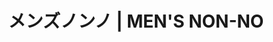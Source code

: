 ---
layout: "index"
permalink: "/ja/mens-non-no/"
title: "メンズノンノ | MEN'S NON-NO"
cover: "457/cover.jpg"
webpage: "https://www.mensnonno.jp/"
---